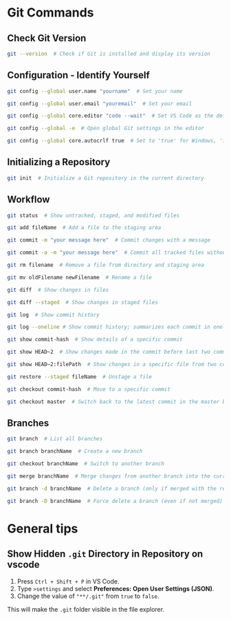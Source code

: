 # Git Commands

## Check Git Version
```sh
git --version  # Check if Git is installed and display its version
```

## Configuration - Identify Yourself
```sh
git config --global user.name "yourname"  # Set your name

git config --global user.email "youremail"  # Set your email

git config --global core.editor "code --wait"  # Set VS Code as the default editor

git config --global -e  # Open global Git settings in the editor

git config --global core.autocrlf true  # Set to 'true' for Windows, 'input' for macOS/Linux
```

## Initializing a Repository
```sh
git init  # Initialize a Git repository in the current directory
```

## Workflow
```sh
git status  # Show untracked, staged, and modified files

git add fileName  # Add a file to the staging area

git commit -m "your message here"  # Commit changes with a message

git commit -a -m "your message here"  # Commit all tracked files without staging

git rm filename  # Remove a file from directory and staging area

git mv oldFilename newFilename  # Rename a file

git diff  # Show changes in files

git diff --staged  # Show changes in staged files

git log  # Show commit history

git log --oneline # Show commit history; summarizes each commit in oneline

git show commit-hash  # Show details of a specific commit

git show HEAD~2  # Show changes made in the commit before last two commits

git show HEAD~2:filePath  # Show changes in a specific file from two commits before

git restore --staged fileName  # Unstage a file

git checkout commit-hash  # Move to a specific commit

git checkout master  # Switch back to the latest commit in the master branch
```

## Branches
```sh
git branch  # List all branches

git branch branchName  # Create a new branch

git checkout branchName  # Switch to another branch

git merge branchName  # Merge changes from another branch into the current branch

git branch -d branchName  # Delete a branch (only if merged with the remote branch)

git branch -D branchName  # Force delete a branch (even if not merged)
```
# General tips

## Show Hidden `.git` Directory in Repository on vscode
1. Press `Ctrl + Shift + P` in VS Code.
2. Type `>settings` and select **Preferences: Open User Settings (JSON)**.
3. Change the value of `"**/.git"` from `true` to `false`.

This will make the `.git` folder visible in the file explorer.
